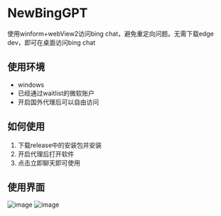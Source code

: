 # NewBingGPT
使用winform+webView2访问bing chat，避免重定向问题。无需下载edge dev，即可在桌面访问bing chat
## 使用环境
- windows
- 已经通过waitlist的微软账户
- 开启国外代理后可以自由访问

## 如何使用
1. 下载release中的安装包并安装
2. 开启代理后打开软件
3. 点击立即聊天即可使用 

## 使用界面
![image](https://user-images.githubusercontent.com/23011747/225550240-a9bd6480-6852-4ff3-8ddd-128a265d64a1.png)
![image](https://user-images.githubusercontent.com/23011747/225550288-a3300595-98f5-4177-956e-ff2b16a66737.png)
